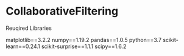 # CollaborativeFiltering

Reuqired Libraries

matplotlib==3.2.2
numpy==1.19.2
pandas==1.0.5
python==3.7
scikit-learn==0.24.1
scikit-surprise==1.1.1
scipy==1.6.2
